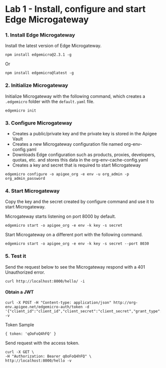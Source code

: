 # Lab 1 - Install, configure and start Edge Microgateway

### 1. Install Edge Microgateway
Install the latest version of Edge Microgateway.

```
npm install edgemicro@2.3.1 -g
```

Or

```
npm install edgemicro@latest -g
```

### 2. Initialize Microgateway
Initialize Microgateway with the following command, which creates a `.edgemicro` folder with the `default.yaml` file.

```
edgemicro init
```

### 3. Configure Microgateway

* Creates a public/private key and the private key is stored in the Apigee Vault
* Creates a new Microgateway configuration file named org-env-config.yaml
* Downloads Edge configuration such as products, proxies, developers, quotas, etc. and stores this data in the org-env-cache-config.yaml
* Creates a key and secret that is required to start Microgateway

```
edgemicro configure -o apigee_org -e env -u org_admin -p org_admin_password
```

### 4. Start Microgateway
Copy the key and the secret created by configure command and use it to start Microgateway.

Microgateway starts listening on port 8000 by default.  
```
edgemicro start -o apigee_org -e env -k key -s secret
```

Start Microgateway on a different port with the following command.
```
edgemicro start -o apigee_org -e env -k key -s secret --port 8030
```


### 5. Test it
Send the request below to see the Microgateway respond with a 401 Unauthorized error.  

```
curl http://localhost:8000/hello/ -i
```


#### Obtain a JWT

```
curl -X POST -H "Content-type: application/json" http://org-env.apigee.net/edgemicro-auth/token -d '{"client_id":"client_id","client_secret":"client_secret","grant_type":"client_credentials"}' -v
```

Token Sample

```
{ token: 'qOoFoQ4hFQ' }
```

Send request with the access token.
```
curl -X GET \
-H "Authorization: Bearer qOoFoQ4hFQ" \
http://localhost:8000/hello -v
```
